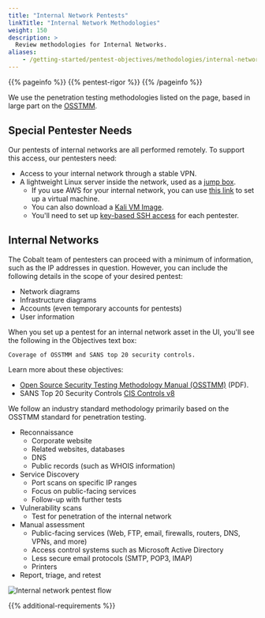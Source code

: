 ```yaml
---
title: "Internal Network Pentests"
linkTitle: "Internal Network Methodologies"
weight: 150
description: >
  Review methodologies for Internal Networks.
aliases:
    - /getting-started/pentest-objectives/methodologies/internal-network/
---
```


{{% pageinfo %}}
{{% pentest-rigor %}}
{{% /pageinfo %}}

We use the penetration testing methodologies listed on the page, based in large part on the
[OSSTMM](/getting-started/glossary#open-source-security-testing-methodology-manual-osstmm).

## Special Pentester Needs

Our pentests of internal networks are all performed remotely. To support this access, our
pentesters need:

- Access to your internal network through a stable VPN.
- A lightweight Linux server inside the network, used as a [jump box](/getting-started/glossary#jump-box).
  - If you use AWS for your internal network, you can use
    [this link](https://aws.amazon.com/marketplace/pp/prodview-fznsw3f7mq7to) to set up a virtual machine.
  - You can also download a [Kali VM Image](https://www.kali.org/get-kali).
  - You'll need to set up [key-based SSH access](https://docs.gitlab.com/ee/ssh) for each pentester.

## Internal Networks

The Cobalt team of pentesters can proceed with a minimum of information, such as the IP addresses
in question. However, you can include the following details in the scope of your desired pentest:

- Network diagrams
- Infrastructure diagrams
- Accounts (even temporary accounts for pentests)
- User information

When you set up a pentest for an internal network asset in the UI, you'll see the following in the
Objectives text box:

```
Coverage of OSSTMM and SANS top 20 security controls.
```

Learn more about these objectives:

- [Open Source Security Testing Methodology Manual (OSSTMM)](https://www.isecom.org/OSSTMM.3.pdf) (PDF).
- SANS Top 20 Security Controls [CIS Controls v8](https://www.sans.org/blog/cis-controls-v8)

We follow an industry standard methodology primarily based on the OSSTMM standard for
penetration testing.

- Reconnaissance
  - Corporate website
  - Related websites, databases
  - DNS
  - Public records (such as WHOIS information)
- Service Discovery
  - Port scans on specific IP ranges
  - Focus on public-facing services
  - Follow-up with further tests
- Vulnerability scans
  - Test for penetration of the internal network
- Manual assessment
  - Public-facing services (Web, FTP, email, firewalls, routers, DNS, VPNs, and more)
  - Access control systems such as Microsoft Active Directory
  - Less secure email protocols (SMTP, POP3, IMAP)
  - Printers
- Report, triage, and retest

![Internal network pentest flow](/gsg/ExternalNetworkPentest.png)

<!-- The diagrams for internal and external networks are identical, Aug 6, 2021. -->

{{% additional-requirements %}}
